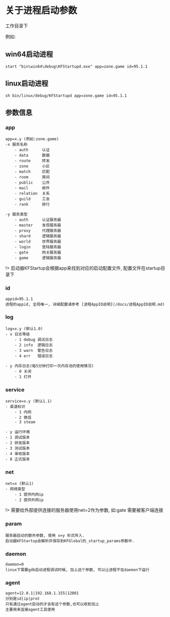 # 关于进程启动参数

工作目录下

例如:

## win64启动进程

```batch
start "bin\win64\debug\KFStartupd.exe" app=zone.game id=95.1.1
```

## linux启动进程

```shell
sh bin/linux/debug/KFStartupd app=zone.game id=95.1.1
```

## 参数信息

### app
	app=x.y (例如:zone.game)
	-x 服务名称
		- auth 		认证
		- data 		数据
		- route 	转发
		- zone 		小区
		- match 	匹配
		- room 		房间
		- public 	公共
		- mail 		邮件
		- relation 	关系
		- guild		工会
		- rank		排行

	-y 服务类型
		- auth 		认证服务器
		- master 	发现服务器
		- proxy		代理服务器
		- shard		逻辑服务器
		- world		世界服务器
		- login		登陆服务器
		- gate		网关服务器
		- game		逻辑服务器


!> 启动器KFStartup会根据app来找到对应的启动配置文件, 配置文件在startup目录下

### id

	appid=95.1.1
	进程的appid, 全局唯一, 详细配置请参考 [进程AppID说明](/docs/进程AppID说明.md)

### log

	log=x.y (默认1.0)
	- x 日志等级
 	 	- 1 debug 调试日志
  		- 2 info  逻辑日志
  		- 3 warn  警告日志
  		- 4 err   错误日志

	- y 内存日志(每5分钟打印一次内存池的使用情况)
  		- 0 关闭
  		- 1 打开

### service

	service=x.y (默认1.1)
	- 渠道标识
  		- 1 内网
  		- 2 微信
  		- 3 steam

	- y 运行环境
  	- 1 调试版本
  	- 2 研发版本
  	- 3 测试版本
  	- 4 审核版本
  	- 8 正式版本

### net
	net=x (默认1)
	- 网络类型
  		- 1 提供内网ip
  		- 2 提供外网ip

!> 需要给外部提供连接的服务器使用net=2作为参数, 如:gate 需要被客户端连接

### param

	服务器启动的额外参数, 使用 x=y 形式传入.
	启动器KFStartup会解析并保存到KFGlobal的_startup_params参数中.

### daemon

	daemon=0  
	linux下需要gdb启动进程调试时候, 加上这个参数, 可以让进程不在daemon下运行

### agent
	
	agent=12.0.1|192.168.1.155|12001
	分别是id|ip|prot
	只有通过agent启动的才会有这个参数,也可以收到加上
	主要用来连接agent工具使用